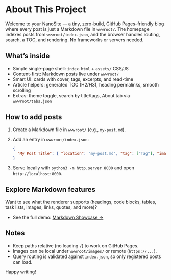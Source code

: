 # About This Project

Welcome to your NanoSite — a tiny, zero-build, GitHub Pages–friendly blog where every post is just a Markdown file in `wwwroot/`. The homepage indexes posts from `wwwroot/index.json`, and the browser handles routing, search, a TOC, and rendering. No frameworks or servers needed.

## What’s inside

- Simple single-page shell: `index.html` + `assets/` CSS/JS
- Content-first: Markdown posts live under `wwwroot/`
- Smart UI: cards with cover, tags, excerpts, and read-time
- Article helpers: generated TOC (H2/H3), heading permalinks, smooth scrolling
- Extras: theme toggle, search by title/tags, About tab via `wwwroot/tabs.json`

## How to add posts

1. Create a Markdown file in `wwwroot/` (e.g., `my-post.md`).
2. Add an entry in `wwwroot/index.json`:

   ```json
   {
     "My Post Title": { "location": "my-post.md", "tag": ["Tag"], "image": "images/cover.png", "date": "2025-08-13" }
   }
   ```

3. Serve locally with `python3 -m http.server 8000` and open `http://localhost:8000`.

## Explore Markdown features

Want to see what the renderer supports (headings, code blocks, tables, task lists, images, links, quotes, and more)?

- See the full demo: [Markdown Showcase →](?id=markdown-showcase.md)

## Notes

- Keep paths relative (no leading `/`) to work on GitHub Pages.
- Images can be local under `wwwroot/images/` or remote (`https://...`).
- Query routing is validated against `index.json`, so only registered posts can load.

Happy writing!
